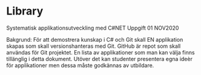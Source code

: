# Library

Systematisk applikationsutveckling med C#NET 
Uppgift 01
NOV2020

Bakgrund: För att demostrera kunskap i C# och Git skall EN applikation skapas som skall versionshanteras med Git. GitHub är repot som skall användas för Git projektet. En lista av applikationer som man kan välja finns tillänglig i detta dokument. Utöver det kan studenter presentera egna ideèr för applikationer men dessa måste godkännas av utbildare.
